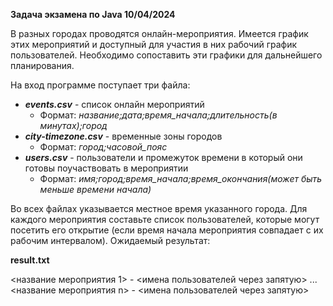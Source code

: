 **Задача экзамена по Java 10/04/2024**

В разных городах проводятся онлайн-мероприятия. Имеется график этих мероприятий и доступный для участия в них рабочий график пользователей. Необходимо сопоставить эти графики для дальнейшего планирования.

На вход программе поступает три файла:
- **_events.csv_** - список онлайн мероприятий
    - Формат: _название;дата;время_начала;длительность(в минутах);город_
- **_city-timezone.csv_** - временные зоны городов
    - Формат: _город;часовой_пояс_
- **_users.csv_** - пользователи и промежуток времени в который они готовы поучаствовать в мероприятии
    - Формат: _имя;город;время_начала;время_окончания(может быть меньше времени начала)_

Во всех файлах указывается местное время указанного города.
Для каждого мероприятия составьте список пользователей, которые могут посетить его открытие (если время начала мероприятия совпадает с их рабочим интервалом).
Ожидаемый результат:

**result.txt**

<название мероприятия 1> - <имена пользователей через запятую>
...
<название мероприятия n> - <имена пользователей через запятую>
